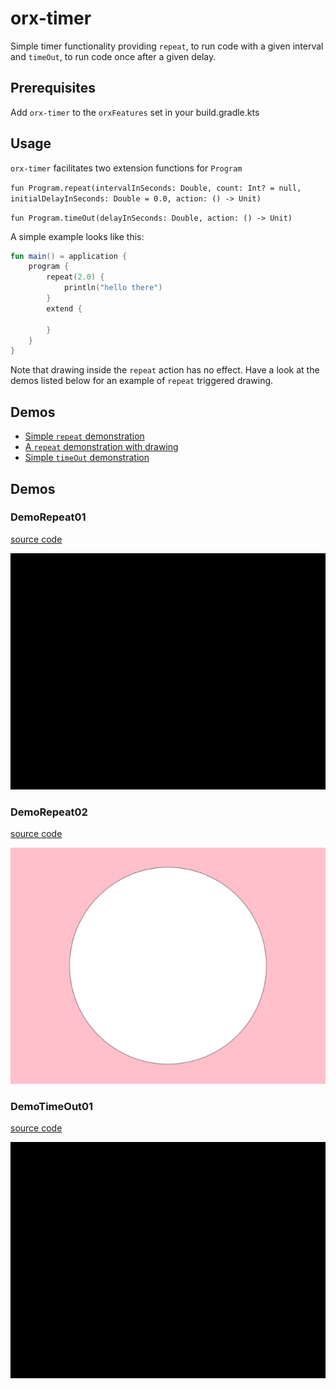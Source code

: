 # orx-timer

Simple timer functionality providing `repeat`, to run code with a given interval
and `timeOut`, to run code once after a given delay.

## Prerequisites

Add `orx-timer` to the `orxFeatures` set in your build.gradle.kts

## Usage

`orx-timer` facilitates two extension functions for `Program`

`fun Program.repeat(intervalInSeconds: Double, count: Int? = null, initialDelayInSeconds: Double = 0.0, action: () -> Unit)`

`fun Program.timeOut(delayInSeconds: Double, action: () -> Unit)`

A simple example looks like this:

```kotlin
fun main() = application {
    program {
        repeat(2.0) {
            println("hello there")
        }
        extend {

        }
    }
}
```

Note that drawing inside the `repeat` action has no effect. Have a look at the demos listed below for an example of
`repeat` triggered drawing.

## Demos

 * [Simple `repeat` demonstration](src/demo/kotlin/DemoRepeat01.kt)
 * [A `repeat` demonstration with drawing](src/demo/kotlin/DemoRepeat02.kt)
 * [Simple `timeOut` demonstration](src/demo/kotlin/DemoTimeOut01.kt)
<!-- __demos__ >
# Demos
[DemoRepeat01Kt](src/demo/kotlin/DemoRepeat01Kt.kt
![DemoRepeat01Kt](https://github.com/openrndr/orx/blob/media/orx-timer/images/DemoRepeat01Kt.png
[DemoRepeat02Kt](src/demo/kotlin/DemoRepeat02Kt.kt
![DemoRepeat02Kt](https://github.com/openrndr/orx/blob/media/orx-timer/images/DemoRepeat02Kt.png
[DemoTimeOut01Kt](src/demo/kotlin/DemoTimeOut01Kt.kt
![DemoTimeOut01Kt](https://github.com/openrndr/orx/blob/media/orx-timer/images/DemoTimeOut01Kt.png
<!-- __demos__ -->
## Demos
### DemoRepeat01
[source code](src/demo/kotlin/DemoRepeat01.kt)

![DemoRepeat01Kt](https://raw.githubusercontent.com/openrndr/orx/media/orx-timer/images/DemoRepeat01Kt.png)

### DemoRepeat02
[source code](src/demo/kotlin/DemoRepeat02.kt)

![DemoRepeat02Kt](https://raw.githubusercontent.com/openrndr/orx/media/orx-timer/images/DemoRepeat02Kt.png)

### DemoTimeOut01
[source code](src/demo/kotlin/DemoTimeOut01.kt)

![DemoTimeOut01Kt](https://raw.githubusercontent.com/openrndr/orx/media/orx-timer/images/DemoTimeOut01Kt.png)
